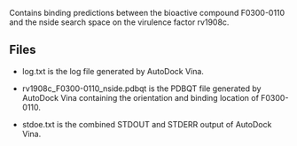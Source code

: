 Contains binding predictions between the bioactive compound F0300-0110 and the nside search space on the virulence factor rv1908c.

## Files

- log.txt is the log file generated by AutoDock Vina.

- rv1908c_F0300-0110_nside.pdbqt is the PDBQT file generated by AutoDock Vina containing the orientation and binding location of F0300-0110.

- stdoe.txt is the combined STDOUT and STDERR output of AutoDock Vina.

